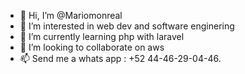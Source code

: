 - 👋 Hi, I’m @Mariomonreal
- 👀 I’m interested in web dev and software enginering
- 🌱 I’m currently learning php with laravel
- 💞️ I’m looking to collaborate on aws
- 📫 Send me a whats app : +52 44-46-29-04-46.

<!---
Mariomonreal/Mariomonreal is a repository because its `README.md` (this file) appears on your GitHub profile.
You can click the Preview link to take a look at your changes.
--->
